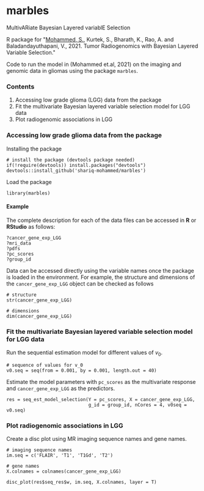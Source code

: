 # marbles
MultivARiate Bayesian Layered variablE Selection

R package for "[Mohammed, S.](shariq-mohammed.github.io), Kurtek, S., Bharath, K., Rao, A. and Baladandayuthapani, V., 2021. Tumor Radiogenomics with Bayesian Layered Variable Selection." <!--[https://arxiv.org/abs/2106.10941](https://arxiv.org/abs/2106.10941)"-->

Code to run the model in (Mohammed et.al, 2021) on the imaging and genomic data in gliomas using the package `marbles`.

### Contents

1. Accessing low grade glioma (LGG) data from the package
2. Fit the multivariate Bayesian layered variable selection model for LGG data
3. Plot radiogenomic associations in LGG

### Accessing low grade glioma data from the package

Installing the package
```
# install the package (devtools package needed)
if(!require(devtools)) install.packages("devtools")
devtools::install_github('shariq-mohammed/marbles')
```

Load the package
```
library(marbles)
```

#### Example

The complete description for each of the data files can be accessed in **R** or **RStudio** as follows:

```
?cancer_gene_exp_LGG
?mri_data
?pdfs
?pc_scores
?group_id
```

Data can be accessed directly using the variable names once the package is loaded in the environment. For example, the structure and dimensions of the `cancer_gene_exp_LGG` object can be checked as follows
```
# structure
str(cancer_gene_exp_LGG)

# dimensions
dim(cancer_gene_exp_LGG)
```

### Fit the multivariate Bayesian layered variable selection model for LGG data

Run the sequential estimation model for different values of $v_0$.
```
# sequence of values for v_0
v0.seq = seq(from = 0.001, by = 0.001, length.out = 40)
```

Estimate the model parameters with `pc_scores` as the multivariate response and `cancer_gene_exp_LGG` as the predictors.
```
res = seq_est_model_selection(Y = pc_scores, X = cancer_gene_exp_LGG,
                              g_id = group_id, nCores = 4, v0seq = v0.seq)
```

### Plot radiogenomic associations in LGG

Create a disc plot using MR imaging sequence names and gene names.
```
# imaging sequence names
im.seq = c('FLAIR', 'T1', 'T1Gd', 'T2')

# gene names
X.colnames = colnames(cancer_gene_exp_LGG)

disc_plot(res$seq_res$w, im.seq, X.colnames, layer = T)
```
